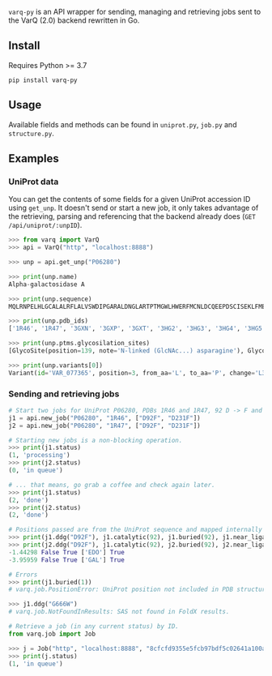 
`varq-py` is an API wrapper for sending, managing and retrieving jobs sent to the VarQ (2.0) backend rewritten in Go.


## Install
Requires Python >= 3.7

```pip install varq-py```


## Usage
Available fields and methods can be found in `uniprot.py`, `job.py` and `structure.py`.


## Examples
### UniProt data

You can get the contents of some fields for a given UniProt accession ID using `get_unp`. It doesn't send or start a new job, it only takes advantage of the retrieving, parsing and referencing that the backend already does (`GET /api/uniprot/:unpID`).

```python
>>> from varq import VarQ
>>> api = VarQ("http", "localhost:8888")

>>> unp = api.get_unp("P06280")

>>> print(unp.name)
Alpha-galactosidase A

>>> print(unp.sequence)
MQLRNPELHLGCALALRFLALVSWDIPGARALDNGLARTPTMGWLHWERFMCNLDCQEEPDSCISEKLFMEMAELMVSEGWKDAGYEYLCIDDCWMAPQRDSEGRLQADPQRFPHGIRQLANYVHSKGLKLGIYADVGNKTCAGFPGSFGYYDIDAQTFADWGVDLLKFDGCYCDSLENLADGYKHMSLALNRTGRSIVYSCEWPLYMWPFQKPNYTEIRQYCNHWRNFADIDDSWKSIKSILDWTSFNQERIVDVAGPGGWNDPDMLVIGNFGLSWNQQVTQMALWAIMAAPLFMSNDLRHISPQAKALLQDKDVIAINQDPLGKQGYQLRQGDNFEVWERPLSGLAWAVAMINRQEIGGPRSYTIAVASLGKGVACNPACFITQLLPVKRKLGFYEWTSRLRSHINPTGTVLLQLENTMQMSLKDLL

>>> print(unp.pdb_ids)
['1R46', '1R47', '3GXN', '3GXP', '3GXT', '3HG2', '3HG3', '3HG4', '3HG5', '3LX9', '3LXA', '3LXB', '3LXC', '3S5Y', '3S5Z', '3TV8', '4NXS', '6IBK', '6IBM', '6IBR', '6IBT']

>>> print(unp.ptms.glycosilation_sites)
[GlycoSite(position=139, note='N-linked (GlcNAc...) asparagine'), GlycoSite(position=192, note='N-linked (GlcNAc...) asparagine'), GlycoSite(position=215, note='N-linked (GlcNAc...) asparagine')]

>>> print(unp.variants[0])
Variant(id='VAR_077365', position=3, from_aa='L', to_aa='P', change='L3P', note='L -> P (polymorphism; does not affect enzyme activity; dbSNP:rs150547672)', evidence='ECO:0000269|PubMed:26415523', dbsnp='rs150547672', clinvar=ClinVar(variation_id='42464', name='NM_000169.3(GLA):c.8T>C (p.Leu3Pro)', clin_sig='Conflicting interpretations of pathogenicity', clin_sig_simple=0, review_status='criteria provided, conflicting interpretations', phenotypes='Cardiovascular phenotype;Deoxygalactonojirimycin response;Fabry disease;not specified'))
```


### Sending and retrieving jobs

```python
# Start two jobs for UniProt P06280, PDBs 1R46 and 1R47, 92 D -> F and 231 D -> F substitutions.
j1 = api.new_job("P06280", "1R46", ["D92F", "D231F"])
j2 = api.new_job("P06280", "1R47", ["D92F", "D231F"])

# Starting new jobs is a non-blocking operation.
>>> print(j1.status)
(1, 'processing')
>>> print(j2.status)
(0, 'in queue')

# ... that means, go grab a coffee and check again later.
>>> print(j1.status)
(2, 'done')
>>> print(j2.status)
(2, 'done')

# Positions passed are from the UniProt sequence and mapped internally to the structure, unless stated otherwise.
>>> print(j1.ddg("D92F"), j1.catalytic(92), j1.buried(92), j1.near_ligands(92), j1.pocket(92))
>>> print(j2.ddg("D92F"), j1.catalytic(92), j2.buried(92), j2.near_ligands(92), j1.pocket(92))
-1.44298 False True ['EDO'] True
-3.95959 False True ['GAL'] True

# Errors
>>> print(j1.buried(1))
# varq.job.PositionError: UniProt position not included in PDB structure.

>>> j1.ddg("G666W")
# varq.job.NotFoundInResults: SAS not found in FoldX results.

# Retrieve a job (in any current status) by ID.
from varq.job import Job

>>> j = Job("http", "localhost:8888", "8cfcfd9355e5fcb97bdf5c02641a100a16870d36c74d73dd4f6d11ce398264f0")
>>> print(j.status)
(1, 'in queue')
```